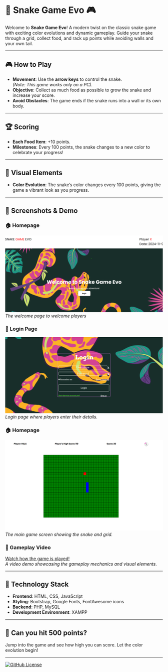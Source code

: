 # 🐍 Snake Game Evo 🎮

Welcome to **Snake Game Evo**! A modern twist on the classic snake game with exciting color evolutions and dynamic gameplay. Guide your snake through a grid, collect food, and rack up points while avoiding walls and your own tail.

---

## 🎮 How to Play
- **Movement**: Use the **arrow keys** to control the snake.  
  *(Note: This game works only on a PC).*
- **Objective**: Collect as much food as possible to grow the snake and increase your score.
- **Avoid Obstacles**: The game ends if the snake runs into a wall or its own body.

---

## 🏆 Scoring
- **Each Food Item**: +10 points.
- **Milestones**: Every 100 points, the snake changes to a new color to celebrate your progress!

---

## 🌈 Visual Elements
- **Color Evolution**: The snake’s color changes every 100 points, giving the game a vibrant look as you progress.

---

## 📸 Screenshots & Demo

### 🏠 Homepage
![Welcome page Screenshot](ReadMeassets/welcomepage.png)  
*The welcome page to welcome players*

### 🔐 Login Page
![Login Screenshot](ReadMeassets/loginpage.png)  
*Login page where players enter their details.*

### 🏠 Homepage
![Gameplay Screenshot](ReadMeassets/gameplaypage.png)  
*The main game screen showing the snake and grid.*


### 🎥 Gameplay Video
[Watch how the game is played!](ReadMeassets/demo_video.mp4)  
*A video demo showcasing the gameplay mechanics and visual elements.*

---

## 🔧 Technology Stack
- **Frontend**: HTML, CSS, JavaScript  
- **Styling**: Bootstrap, Google Fonts, FontAwesome icons  
- **Backend**: PHP, MySQL  
- **Development Environment**: XAMPP

---

## 🎯 Can you hit 500 points?  
Jump into the game and see how high you can score. Let the color evolution begin!

---
[![GitHub License](https://img.shields.io/github/license/your-username/snake-game-evo)](LICENSE)
